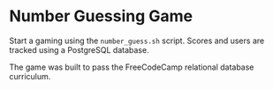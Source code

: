 # Number Guessing Game

Start a gaming using the `number_guess.sh` script. Scores and users are tracked using a PostgreSQL database.

The game was built to pass the FreeCodeCamp relational database curriculum.

